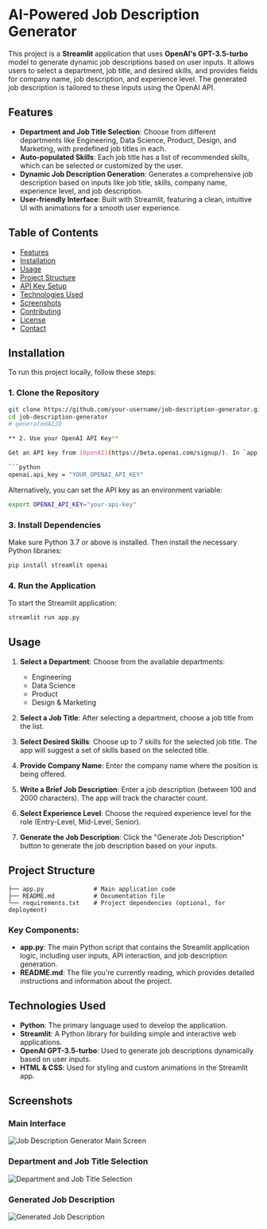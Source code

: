 # AI-Powered Job Description Generator

This project is a **Streamlit** application that uses **OpenAI's GPT-3.5-turbo** model to generate dynamic job descriptions based on user inputs. It allows users to select a department, job title, and desired skills, and provides fields for company name, job description, and experience level. The generated job description is tailored to these inputs using the OpenAI API.

## Features
- **Department and Job Title Selection**: Choose from different departments like Engineering, Data Science, Product, Design, and Marketing, with predefined job titles in each.
- **Auto-populated Skills**: Each job title has a list of recommended skills, which can be selected or customized by the user.
- **Dynamic Job Description Generation**: Generates a comprehensive job description based on inputs like job title, skills, company name, experience level, and job description.
- **User-friendly Interface**: Built with Streamlit, featuring a clean, intuitive UI with animations for a smooth user experience.

## Table of Contents
- [Features](#features)
- [Installation](#installation)
- [Usage](#usage)
- [Project Structure](#project-structure)
- [API Key Setup](#api-key-setup)
- [Technologies Used](#technologies-used)
- [Screenshots](#screenshots)
- [Contributing](#contributing)
- [License](#license)
- [Contact](#contact)

## Installation

To run this project locally, follow these steps:

### 1. Clone the Repository
```bash
git clone https://github.com/your-username/job-description-generator.git
cd job-description-generator
# generatedAIJD

** 2. Use your OpenAI API Key**

Get an API key from [OpenAI](https://beta.openai.com/signup/). In `app.py`, replace `YOUR_OPENAI_API_KEY` with your actual API key:

```python
openai.api_key = "YOUR_OPENAI_API_KEY"
```

Alternatively, you can set the API key as an environment variable:
```bash
export OPENAI_API_KEY="your-api-key"
```

### 3. Install Dependencies

Make sure Python 3.7 or above is installed. Then install the necessary Python libraries:
```bash
pip install streamlit openai
```

### 4. Run the Application

To start the Streamlit application:
```bash
streamlit run app.py
```

## Usage

1. **Select a Department**: Choose from the available departments:
    - Engineering
    - Data Science
    - Product
    - Design & Marketing

2. **Select a Job Title**: After selecting a department, choose a job title from the list.

3. **Select Desired Skills**: Choose up to 7 skills for the selected job title. The app will suggest a set of skills based on the selected title.

4. **Provide Company Name**: Enter the company name where the position is being offered.

5. **Write a Brief Job Description**: Enter a job description (between 100 and 2000 characters). The app will track the character count.

6. **Select Experience Level**: Choose the required experience level for the role (Entry-Level, Mid-Level, Senior).

7. **Generate the Job Description**: Click the "Generate Job Description" button to generate the job description based on your inputs.

## Project Structure

```plaintext
├── app.py              # Main application code
├── README.md           # Documentation file
└── requirements.txt    # Project dependencies (optional, for deployment)
```

### Key Components:
- **app.py**: The main Python script that contains the Streamlit application logic, including user inputs, API interaction, and job description generation.
- **README.md**: The file you're currently reading, which provides detailed instructions and information about the project.

## Technologies Used

- **Python**: The primary language used to develop the application.
- **Streamlit**: A Python library for building simple and interactive web applications.
- **OpenAI GPT-3.5-turbo**: Used to generate job descriptions dynamically based on user inputs.
- **HTML & CSS**: Used for styling and custom animations in the Streamlit app.

## Screenshots

### Main Interface

![Job Description Generator Main Screen](https://via.placeholder.com/800x450.png?text=Main+Interface)

### Department and Job Title Selection

![Department and Job Title Selection](https://via.placeholder.com/800x450.png?text=Department+and+Job+Title+Selection)

### Generated Job Description

![Generated Job Description](https://via.placeholder.com/800x450.png?text=Generated+Job+Description)
